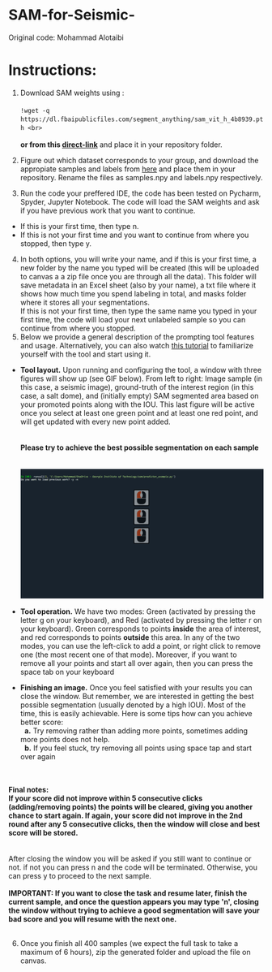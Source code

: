# SAM-for-Seismic-
Original code: Mohammad Alotaibi <br>

# Instructions: 
1. Download SAM weights using :<br><br>
`!wget -q https://dl.fbaipublicfiles.com/segment_anything/sam_vit_h_4b8939.pth <br>` <br><br>
**or from this [direct-link](https://dl.fbaipublicfiles.com/segment_anything/sam_vit_h_4b8939.pth)**
and place it in your repository folder. <br>
2. Figure out which dataset corresponds to your group, and download the appropiate samples and labels from [here](https://www.dropbox.com/scl/fo/zxmucpwwnd4w0428bj9r9/h?rlkey=q0ehe26z0kdyma0ngboa7pdu0&dl=0) and place them in your repository. Rename the files as samples.npy and labels.npy respectively.

3. Run the code your preffered IDE, the code has been tested on Pycharm, Spyder, Jupyter Notebook. The code will load the SAM weights and ask if you have previous work that you want to continue. 
  - If this is your first time, then type n.
  - If this is not your first time and you want to continue from where you stopped, then type y.
4. In both options, you will write your name, and if this is your first time, a new folder by the name you typed will be created (this will be uploaded to canvas a a zip file once you are through all the data). This folder will save metadata in an Excel sheet (also by your name), a txt file where it shows how much time you spend labeling in total, and masks folder where it stores all your segmentations. <br>
If this is not your first time, then type the same name you typed in your first time, the code will load your next unlabeled sample so you can continue from where you stopped.
5. Below we provide a general description of the prompting tool features and usage. Alternatively, you can also watch [this tutorial](https://www.youtube.com/watch?v=bysmOrTnKHs) to familiarize yourself with the tool and start using it.

  - **Tool layout.** Upon running and configuring the tool, a window with three figures will show up (see GIF below). From left to right: Image sample (in this case, a seismic image), ground-truth of the interest region (in this case, a salt dome), and (initially empty) SAM segmented area based on your promoted points along with the IOU. This last figure will be active once you select at least one green point and at least one red point, and will get updated with every new point added. <br><br><br> **Please try to achieve the best possible segmentation on each sample**
<br><br><br>
![Example Image](SAM.gif)
  - **Tool operation.** We have two modes: Green (activated by pressing the letter g on your keyboard), and Red (activated by pressing the letter r on your keyboard). Green corresponds to points **inside** the area of interest, and red corresponds to points **outside** this area. In any of the two modes, you can use the left-click to add a point, or right click to remove one (the most recent one of that mode). Moreover, if you want to remove all your points and start all over again, then you can press the space tab on your keyboard <br>

  - **Finishing an image.**  Once you feel satisfied with your results you can close the window. But remember, we are interested in getting the best possible segmentation (usually denoted by a high IOU). Most of the time, this is easily achievable. Here is some tips how can you achieve better score:<br>
&nbsp;   **a.** Try removing rather than adding more points, sometimes adding more points does not help.<br>
&nbsp;   **b.** If you feel stuck, try removing all points using space tap and start over again<br><br><br>

**Final notes:<br>**
**If your score did not improve within 5 consecutive clicks (adding/removing points) the points will be cleared, giving you another chance to start again.
If again, your score did not improve in the 2nd round after any 5 consecutive clicks, then the window will close and best score will be stored.**
<br><br><br>
After closing the window you will be asked if you still want to continue or not. if not you can press n and the code will be terminated. Otherwise, you can press y to proceed to the next sample.<br><br>
**IMPORTANT: If you want to close the task and resume later, finish the current sample, and once the question appears you may type 'n', closing the window without trying to achieve a good segmentation will save your bad score and you will resume with the next one.** <br><br>

6. Once you finish all 400 samples (we expect the full task to take a maximum of 6 hours), zip the generated folder and upload the file on canvas.


